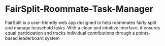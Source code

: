 # FairSplit-Roommate-Task-Manager
FairSplit is a user-friendly web app designed to help roommates fairly split and manage household tasks. With a clean and intuitive interface, it ensures equal participation and tracks individual contributions through a points-based leaderboard system
